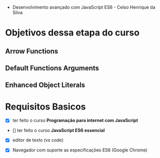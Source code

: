 * Desenvolvimento avançado com JavaScript ES6 - Celso Henrique da Silva

# Objetivos dessa etapa do curso

## Arrow Functions

## Default Functions Arguments

## Enhanced Object Literals

# Requisitos Basicos

- [x] ter feito o curso **Programação para internet com JavaScript**

- [] ter feito o curso **JavaScript ES6 essencial**

- [x] editor de texto (vs code)

- [x] Navegador com suporte as especificações ES6 (Google Chrome)

